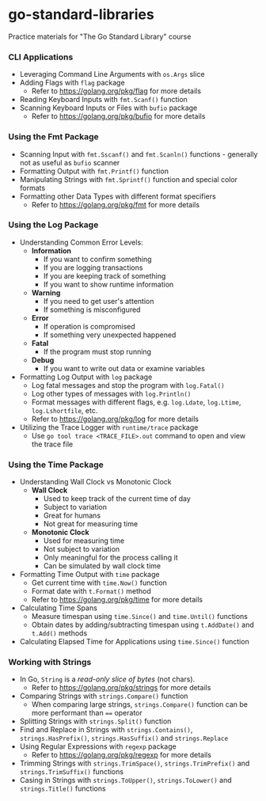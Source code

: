 # go-standard-libraries
Practice materials for "The Go Standard Library" course

### CLI Applications
* Leveraging Command Line Arguments with `os.Args` slice
* Adding Flags with `flag` package
  * Refer to https://golang.org/pkg/flag for more details
* Reading Keyboard Inputs with `fmt.Scanf()` function
* Scanning Keyboard Inputs or Files with `bufio` package
  * Refer to https://golang.org/pkg/bufio for more details

### Using the Fmt Package
* Scanning Input with `fmt.Sscanf()` and `fmt.Scanln()` functions - generally not as useful as `bufio` scanner
* Formatting Output with `fmt.Printf()` function
* Manipulating Strings with `fmt.Sprintf()` function and special color formats
* Formatting other Data Types with different format specifiers
  * Refer to https://golang.org/pkg/fmt for more details

### Using the Log Package
* Understanding Common Error Levels:
  * **Information**
    * If you want to confirm something
    * If you are logging transactions
    * If you are keeping track of something
    * If you want to show runtime information
  * **Warning**
    * If you need to get user's attention
    * If something is misconfigured
  * **Error**
    * If operation is compromised
    * If something very unexpected happened
  * **Fatal**
    * If the program must stop running
  * **Debug**
    * If you want to write out data or examine variables
* Formatting Log Output with `log` package
  * Log fatal messages and stop the program with `log.Fatal()`
  * Log other types of messages with `log.Println()`
  * Format messages with different flags, e.g. `log.Ldate`, `log.Ltime`, `log.Lshortfile`, etc.
  * Refer to https://golang.org/pkg/log for more details
* Utilizing the Trace Logger with `runtime/trace` package
  * Use `go tool trace <TRACE_FILE>.out` command to open and view the trace file

### Using the Time Package
* Understanding Wall Clock vs Monotonic Clock
  * **Wall Clock**
    * Used to keep track of the current time of day
    * Subject to variation
    * Great for humans
    * Not great for measuring time
  * **Monotonic Clock**
    * Used for measuring time
    * Not subject to variation
    * Only meaningful for the process calling it
    * Can be simulated by wall clock time
* Formatting Time Output with `time` package
  * Get current time with `time.Now()` function
  * Format date with `t.Format()` method
  * Refer to https://golang.org/pkg/time for more details
* Calculating Time Spans
  * Measure timespan using `time.Since()` and `time.Until()` functions
  * Obtain dates by adding/subtracting timespan using `t.AddDate()` and `t.Add()` methods
* Calculating Elapsed Time for Applications using `time.Since()` function

### Working with Strings
* In Go, `String` is a *read-only slice of bytes* (not chars).
  * Refer to https://golang.org/pkg/strings for more details
* Comparing Strings with `strings.Compare()` function
  * When comparing large strings, `strings.Compare()` function can be more performant than `==` operator
* Splitting Strings with `strings.Split()` function
* Find and Replace in Strings with `strings.Contains()`, `strings.HasPrefix()`, `strings.HasSuffix()` and `strings.Replace`
* Using Regular Expressions with `regexp` package
  * Refer to https://golang.org/pkg/regexp for more details
* Trimming Strings with `strings.TrimSpace()`, `strings.TrimPrefix()` and `strings.TrimSuffix()` functions
* Casing in Strings with `strings.ToUpper()`, `strings.ToLower()` and `strings.Title()` functions
